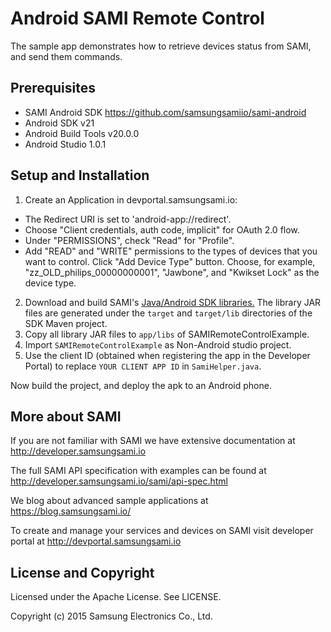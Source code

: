 Android SAMI Remote Control
===================================

The sample app demonstrates how to retrieve devices status from SAMI,
and send them commands.

Prerequisites
-------------

 * SAMI Android SDK https://github.com/samsungsamiio/sami-android
 * Android SDK v21
 * Android Build Tools v20.0.0
 * Android Studio 1.0.1

Setup and Installation
----------------------

1. Create an Application in devportal.samsungsami.io:
  * The Redirect URI is set to 'android-app://redirect'.
  * Choose "Client credentials, auth code, implicit" for OAuth 2.0 flow.
  * Under "PERMISSIONS", check "Read" for "Profile".
  * Add "READ" and "WRITE" permissions to the types of devices that you want to control. Click "Add Device Type" button.  Choose, for example, "zz_OLD_philips_00000000001", "Jawbone", and "Kwikset Lock" as the device type.
2. Download and build SAMI's [Java/Android SDK libraries.](/sami/native-SDKs/android-SDK.html) The library JAR files are generated under the `target` and `target/lib` directories of the SDK Maven project.
3. Copy all library JAR files to `app/libs` of SAMIRemoteControlExample.
4. Import `SAMIRemoteControlExample` as Non-Android studio project.
5. Use the client ID (obtained when registering the app in the Developer Portal) to replace `YOUR CLIENT APP ID` in `SamiHelper.java`.

Now build the project, and deploy the apk to an Android phone.

More about SAMI
---------------

If you are not familiar with SAMI we have extensive documentation at http://developer.samsungsami.io

The full SAMI API specification with examples can be found at http://developer.samsungsami.io/sami/api-spec.html

We blog about advanced sample applications at https://blog.samsungsami.io/

To create and manage your services and devices on SAMI visit developer portal at http://devportal.samsungsami.io

License and Copyright
---------------------

Licensed under the Apache License. See LICENSE.

Copyright (c) 2015 Samsung Electronics Co., Ltd.
